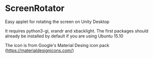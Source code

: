 # ScreenRotator
Easy applet for rotating the screen on Unity Desktop

It requires python3-gi, xrandr and xbacklight. The first packages should already be installed by default if you are using Ubuntu 15.10

The icon is from Google's Material Desing icon pack (https://materialdesignicons.com/)
